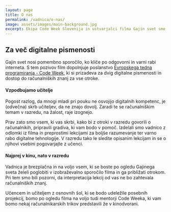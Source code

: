 ```yaml
---
layout: page
title: O nas
permalink: /vadnica/o-nas/
image: assets/images/main-background.jpg
excerpt: Ekipa Code Week Slovenija in ustvarjalci filma Gajin svet smo ustvarili vadnico, s katero želimo mladim pomagati pri razumevanju digitalnega sveta.
---
```


<h2>Za več digitalne pismenosti</h2>

<p>Gajin svet nosi pomembno sporočilo, ko kliče po odgovorni in varni rabi interneta. S tem pozivov film dopolnjuje poslanstvo <a href="http://codeweek.si/" target="blank">Evropskega tedna programiranja - Code Week</a>, ki si prizadeva za dvig digitalne pismenosti in dostop do računalniških znanj za vse otroke.</p>

<h4>Vzpodbujamo učitelje</h4>

<p>Pogost razlog, da mnogi mladi pri pouku ne osvojijo digitalnih kompetenc, je (odvečna) skrb učiteljev, da ne znajo dovolj. Zaradi te se računalniškim temam v razredu, na žalost, raje izognejo.</p>

<p>Prav zato smo vsem, ki vas skrbi, kako bi z otroki v razredu govorili o računalnikih, pripravili gradiva, ki vam bodo v pomoč. Izdelali smo vadnico z odlomki iz filma in preprostimi lekcijami za boljše razumevanje ter varno rabo digitalne tehnologije. V razredu tako le sledite opisanim lekcijam in se o njihovi vsebini pogovarjajte z učenci.</p>

<h4>Najprej v kinu, nato v razredu</h4>

<p>Vadnica je brezplačna in na voljo vsem, ki se boste po ogledu Gajinega sveta želeli poglobiti v izobraževalno sporočilo filma in ga približati otrokom. Pri tem smo bili pozorni, da interpretacija lekcij od vas ne bo zahtevala računalniških znanj.</p>

<p>Učencem in učiteljem z osnovnih šol, ki se bodo udeležile posebnih projekcij, bomo po ogledu filma na voljo tudi mentorji Code Weeka, ki vam bomo nekaj računalnikarskih trikov predstavili že v kinodvorani.</p> 
